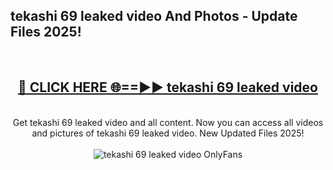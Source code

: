 <h2>tekashi 69 leaked video And Photos - Update Files 2025!</h2>
<br>
<div align="center">
<h2><a href="https://top-ai-tools.click/QrbHav" rel="nofollow">🔴 CLICK HERE 🌐==►► tekashi 69 leaked video</a></h2>
<br>
Get tekashi 69 leaked video and all content. Now you can access all videos and pictures of tekashi 69 leaked video. New Updated Files 2025!
<br>
<br>
<a href="https://top-ai-tools.click/QrbHav" rel="nofollow" data-target="animated-image.originalLink"><img src="https://i.ibb.co.com/WyWwxjT/player-gif2.gif" alt="tekashi 69 leaked video OnlyFans" style="max-width: 100%; display: inline-block;" data-target="animated-image.originalImage"></a>
</div>
<br>